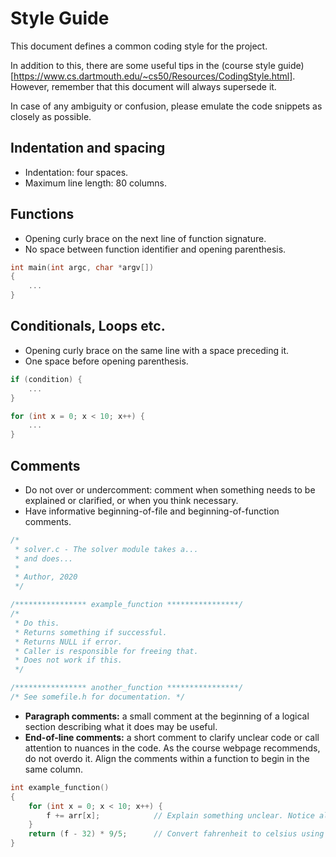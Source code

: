 # Style Guide

This document defines a common coding style for the project.

In addition to this, there are some useful tips in the (course style guide)[https://www.cs.dartmouth.edu/~cs50/Resources/CodingStyle.html].
However, remember that this document will always supersede it.

In case of any ambiguity or confusion, please emulate the code snippets as
closely as possible.

## Indentation and spacing

- Indentation: four spaces.
- Maximum line length: 80 columns.

## Functions

- Opening curly brace on the next line of function signature.
- No space between function identifier and opening parenthesis.

```c
int main(int argc, char *argv[])
{
    ...
}
```

## Conditionals, Loops etc.

- Opening curly brace on the same line with a space preceding it.
- One space before opening parenthesis.

```c
if (condition) {
    ...
}
```

```c
for (int x = 0; x < 10; x++) {
    ...
}
```

## Comments

- Do not over or undercomment: comment when something needs to be explained or
  clarified, or when you think necessary.
- Have informative beginning-of-file and beginning-of-function comments.

```c
/*
 * solver.c - The solver module takes a...
 * and does...
 *
 * Author, 2020
 */
```

```c
/**************** example_function ****************/
/*
 * Do this.
 * Returns something if successful.
 * Returns NULL if error.
 * Caller is responsible for freeing that.
 * Does not work if this.
 */
```

```c
/**************** another_function ****************/
/* See somefile.h for documentation. */
```

- **Paragraph comments:** a small comment at the beginning of a logical section
  describing what it does may be useful.
- **End-of-line comments:** a short comment to clarify unclear code or call
  attention to nuances in the code. As the course webpage recommends, do not
  overdo it. Align the comments within a function to begin in the same column.

```c
int example_function()
{
    for (int x = 0; x < 10; x++) {
        f += arr[x];            // Explain something unclear. Notice alignment.
    }
    return (f - 32) * 9/5;      // Convert fahrenheit to celsius using formula.
}
```

